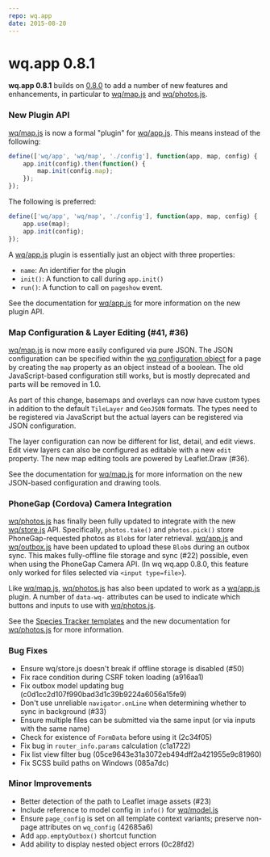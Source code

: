 ```yaml
---
repo: wq.app
date: 2015-08-20
---
```


# wq.app 0.8.1

**wq.app 0.8.1** builds on [0.8.0](./wq.app-0.8.0.md) to add a number of new features and enhancements, in particular to [wq/map.js](../@wq/map.md) and [wq/photos.js](../inputs/Image.md).

### New Plugin API

[wq/map.js](../@wq/map.md) is now a formal "plugin" for [wq/app.js](../@wq/app.md).  This means instead of the following:

``` javascript
define(['wq/app', 'wq/map', './config'], function(app, map, config) {
    app.init(config).then(function() {
        map.init(config.map);
    });
});
```

The following is preferred:

``` javascript
define(['wq/app', 'wq/map', './config'], function(app, map, config) {
    app.use(map);
    app.init(config);
});
```

A [wq/app.js](../@wq/app.md) plugin is essentially just an object with three properties:
- `name`: An identifier for the plugin
- `init()`: A function to call during `app.init()`
- `run()`: A function to call on `pageshow` event.

See the documentation for [wq/app.js](../@wq/app.md) for more information on the new plugin API.

### Map Configuration & Layer Editing (#41, #36)

[wq/map.js](../@wq/map.md) is now more easily configured via pure JSON.  The JSON configuration can be specified within the [wq configuration object](../wq-configuration-object.md) for a page by creating the `map` property as an object instead of a boolean.  The old JavaScript-based configuration still works, but is mostly deprecated and parts will be removed in 1.0.

As part of this change, basemaps and overlays can now have custom types in addition to the default `TileLayer` and `GeoJSON` formats.  The types need to be registered via JavaScript but the actual layers can be registered via JSON configuration.

The layer configuration can now be different for list, detail, and edit views.  Edit view layers can also be configured as editable with a new `edit` property.  The new map editing tools are powered by Leaflet.Draw (#36).

See the documentation for [wq/map.js](../@wq/map.md) for more information on the new JSON-based configuration and drawing tools.

### PhoneGap (Cordova) Camera Integration

[wq/photos.js](../inputs/Image.md) has finally been fully updated to integrate with the new [wq/store.js](../@wq/store.md) API.  Specifically, `photos.take()` and `photos.pick()` store PhoneGap-requested photos as `Blob`s for later retrieval.  [wq/app.js](../@wq/app.md) and [wq/outbox.js](../@wq/outbox.md) have been updated to upload these `Blob`s during an outbox sync.  This makes fully-offline file storage and sync (#22) possible, even when using the PhoneGap Camera API.  (In wq wq.app 0.8.0, this feature only worked for files selected via `<input type=file>`).

Like [wq/map.js](../@wq/map.md), [wq/photos.js](../inputs/Image.md) has also been updated to work as a [wq/app.js](../@wq/app.md) plugin.  A number of `data-wq-` attributes can be used to indicate which buttons and inputs to use with [wq/photos.js](../inputs/Image.md).

See the [Species Tracker templates](https://github.com/powered-by-wq/species.wq.io/blob/master/templates/partials/new_photo.html) and the new documentation for [wq/photos.js](../inputs/Image.md) for more information.

### Bug Fixes
- Ensure wq/store.js doesn't break if offline storage is disabled (#50)
- Fix race condition during CSRF token loading (a916aa1)
- Fix outbox model updating bug (c0d1cc2d107f990bad3d1c39b9224a6056a15fe9)
- Don't use unreliable `navigator.onLine` when determining whether to sync in background (#33)
- Ensure multiple files can be submitted via the same input (or via inputs with the same name)
- Check for existence of `FormData` before using it (2c34f05)
- Fix bug in `router_info.params` calculation (c1a1722)
- Fix list view filter bug (05ce9643e31a3072eb494dff2a421955e9c81960)
- Fix SCSS build paths on Windows (085a7dc)

### Minor Improvements
- Better detection of the path to Leaflet image assets (#23)
- Include reference to model config in `info()` for [wq/model.js](../@wq/model.md)
- Ensure `page_config` is set on all template context variants; preserve non-page attributes on `wq_config` (42685a6)
- Add `app.emptyOutbox()` shortcut function
- Add ability to display nested object errors (0c28fd2)
